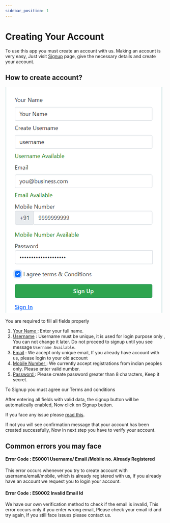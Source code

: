 ```yaml
---
sidebar_position: 1
---
```

# Creating Your Account
 To use this app you must create an account with us. Making an account is very easy, Just visit [Signup](#) page, give the necessary details and create your account.

## How to create account?

 ![Signup Screen](/img/getting-started/signup-screen.png "Signup Screen")

You are required to fill all fields properly  <br />
1. <u>Your Name </u>: Enter your full name.<br />
2. <u>Username</u>  : Username must be unique, it is used for login purpose only , You can not change it later. Do not proceed to signup until you see message `Username Available`.
3. <u>Email</u> : We accept only unique email, If you already have account with us, please login to your old account
4. <u>Mobile Number </u> : We currently accept registrations from indian peoples only. Please enter valid number.
5. <u>Password </u> : Please create password greater than 8 characters, Keep it secret.

To Signup you must agree our Terms and conditions

After entering all fields with valid data, the signup button will be automatically enabled, Now click on Signup button.

If you face any issue please [read this](#common-errors-you-may-face).

If not you will see confirmation message that your account has been created successfully, Now in next step you have to verify your account.

## Common errors you may face

#### Error Code : ES0001 Username/ Email /Mobile no. Already Registered
This error occurs whenever you try to create account with username/email/mobile, which is already registered with us, If you already have an account we request you to login your account.
#### Error Code : ES0002 Invalid Email Id
We have our own verification method to check if the email is invalid, This error occurs only if you enter wrong email, Please check your email id and try again, If you still face issues please contact us.